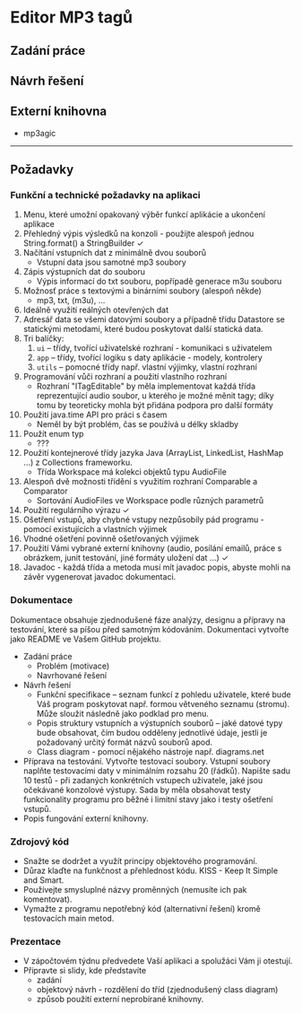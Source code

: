 # Editor MP3 tagů

## Zadání práce

## Návrh řešení

## Externí knihovna

* mp3agic

---

## Požadavky

### Funkční a technické požadavky na aplikaci

1. Menu, které umožní opakovaný výběr funkcí aplikácie a ukončení aplikace
2. Přehledný výpis výsledků na konzoli - použijte alespoň jednou String.format() a StringBuilder ✓
3. Načítání vstupních dat z minimálně dvou souborů
   * Vstupní data jsou samotné mp3 soubory
4. Zápis výstupních dat do souboru
   * Výpis informací do txt souboru, popřípadě generace m3u souboru
5. Možnosť práce s textovými a binárními soubory (alespoň někde)
   * mp3, txt, (m3u), ...
6. Ideálně využití reálných otevřených dat
7. Adresář data se všemi datovými soubory a případně třídu Datastore se statickými metodami, které budou poskytovat další statická data.
8. Tri balíčky:
   1. `ui` – třídy, tvořící uživatelské rozhraní - komunikaci s uživatelem
   2. `app` – třídy, tvořící logiku s daty aplikácie - modely, kontrolery
   3. `utils` – pomocné třídy např. vlastní výjimky, vlastní rozhraní
9. Programování vůči rozhraní a použití vlastního rozhraní
   * Rozhraní "ITagEditable" by měla implementovat každá třída reprezentující audio soubor, u kterého je možné měnit tagy; díky tomu by teoreticky mohla být přidána podpora pro další formáty
10. Použití java.time API pro práci s časem
    * Neměl by být problém, čas se používá u délky skladby
11. Použít enum typ
    * ???
12. Použití kontejnerové třídy jazyka Java (ArrayList, LinkedList, HashMap ...) z Collections frameworku.
    * Třída Workspace má kolekci objektů typu AudioFile
13. Alespoň dvě možnosti třídění s využitím rozhraní Comparable a Comparator
    * Sortování AudioFiles ve Workspace podle různých parametrů
14. Použití regulárního výrazu ✓
15. Ošetření vstupů, aby chybné vstupy nezpůsobily pád programu - pomocí existujících a vlastních výjimek
16. Vhodné ošetření povinně ošetřovaných výjimek
17. Použití Vámi vybrané externí knihovny (audio, posílání emailů, práce s obrázkem, junit testování, jiné formáty uložení dat ...) ✓
18. Javadoc - každá třída a metoda musí mít javadoc popis, abyste mohli na závěr vygenerovat javadoc dokumentaci.

### Dokumentace

Dokumentace obsahuje zjednodušené fáze analýzy, designu a přípravy na testování, které sa píšou před samotným kódováním. Dokumentaci vytvořte jako README ve Vašem GitHub projektu.

* Zadání práce
  * Problém (motivace)
  * Navrhované řešení
* Návrh řešení
  * Funkční specifikace – seznam funkcí z pohledu uživatele, které bude Váš program poskytovat např. formou větveného seznamu (stromu). Může sloužit následně jako podklad pro menu.
  * Popis struktury vstupních a výstupních souborů – jaké datové typy bude obsahovat, čím budou odděleny jednotlivé údaje, jestli je požadovaný určitý formát názvů souborů apod.
  * Class diagram - pomocí nějakého nástroje např. diagrams.net
* Příprava na testování. Vytvořte testovací soubory. Vstupní soubory naplňte testovacími daty v minimálním rozsahu 20 (řádků). Napište sadu 10 testů - při zadaných konkrétních vstupech uživatele, jaké jsou očekávané konzolové výstupy. Sada by měla obsahovat testy funkcionality programu pro běžné i limitní stavy jako i testy ošetření vstupů.
* Popis fungování externí knihovny.

### Zdrojový kód

* Snažte se dodržet a využít principy objektového programování.
* Důraz klaďte na funkčnost a přehlednost kódu. KISS - Keep It Simple and Smart.
* Používejte smysluplné názvy proměnných (nemusíte ich pak komentovat).
* Vymažte z programu nepotřebný kód (alternativní řešení) kromě testovacích main metod.

### Prezentace

* V zápočtovém týdnu předvedete Vaší aplikaci a spolužáci Vám ji otestují.  
* Připravte si slidy, kde představíte
  * zadání
  * objektový návrh - rozdělení do tříd (zjednodušený class diagram)
  * způsob použití externí neprobírané  knihovny.
